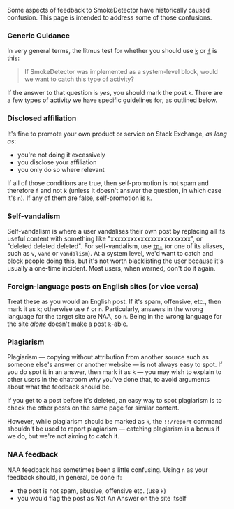 Some aspects of feedback to SmokeDetector have historically caused confusion. This page is intended to address some of those confusions.

### Generic Guidance
In very general terms, the litmus test for whether you should use [`k`](Commands#silent-mode-and-aliases) or [`f`](Commands#silent-mode-and-aliases) is this:

> If SmokeDetector was implemented as a system-level block, would we want to catch this type of activity?

If the answer to that question is *yes*, you should mark the post `k`. There are a few types of activity we have specific guidelines for, as outlined below.

### Disclosed affiliation
It's fine to promote your own product or service on Stack Exchange, *as long as*:

- you're not doing it excessively
- you disclose your affiliation
- you only do so where relevant

If all of those conditions are true, then self-promotion is not spam and therefore `f` and not `k` (unless it doesn't answer the question, in which case it's `n`). If any of them are false, self-promotion is `k`.

### Self-vandalism
Self-vandalism is where a user vandalises their own post by replacing all its useful content with something like "xxxxxxxxxxxxxxxxxxxxxxxx", or "deleted deleted deleted". For self-vandalism, use [`tp-`](Commands#privileged-commands-as-reply) (or one of its aliases, such as `v`, `vand` or `vandalism`). At a system level, we'd want to catch and block people doing this, but it's not worth blacklisting the user because it's usually a one-time incident. Most users, when warned, don't do it again.

### Foreign-language posts on English sites (or vice versa)
Treat these as you would an English post. If it's spam, offensive, etc., then mark it as `k`; otherwise use `f` or `n`. Particularly, answers in the wrong language for the target site are NAA, so `n`. Being in the wrong language for the site *alone* doesn't make a post `k`-able.

### Plagiarism
Plagiarism — copying without attribution from another source such as someone else's answer or another website — is not always easy to spot. If you do spot it in an answer, then mark it as `k` — you may wish to explain to other users in the chatroom why you've done that, to avoid arguments about what the feedback should be.

If you get to a post before it's deleted, an easy way to spot plagiarism is to check the other posts on the same page for similar content.

However, while plagiarism should be marked as `k`, the `!!/report` command shouldn't be used to report plagiarism — catching plagiarism is a bonus if we do, but we're not aiming to catch it.

### NAA feedback
NAA feedback has sometimes been a little confusing. Using `n` as your feedback should, in general, be done if:

- the post is not spam, abusive, offensive etc. (use `k`)
- you would flag the post as Not An Answer on the site itself